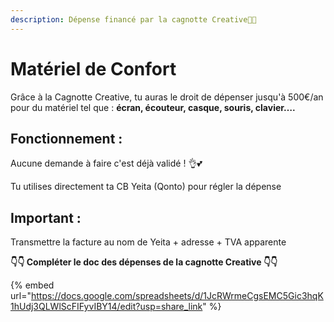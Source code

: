 ```yaml
---
description: Dépense financé par la cagnotte Creative🤑🤑
---
```


# Matériel de Confort

Grâce à la Cagnotte Creative, tu auras le droit de dépenser jusqu'à 500€/an pour du matériel tel que : **écran, écouteur, casque, souris, clavier….**

## **Fonctionnement :**&#x20;

Aucune demande à faire c'est déjà validé ! 👌💕

Tu utilises directement ta CB Yeita (Qonto) pour régler la dépense&#x20;

## **Important :**&#x20;

Transmettre la facture au nom de Yeita + adresse + TVA apparente

**👇👇 Compléter le doc des dépenses de la cagnotte Creative 👇👇**

{% embed url="https://docs.google.com/spreadsheets/d/1JcRWrmeCgsEMC5Gic3hqK1hUdj3QLWlScFIFyvIBY14/edit?usp=share_link" %}
